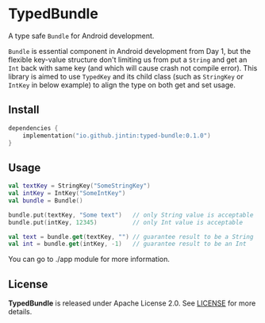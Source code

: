 # TypedBundle
A type safe `Bundle` for Android development.

`Bundle` is essential component in Android development from Day 1, but the flexible key-value structure don't limiting us from put a `String` and get an `Int` back with same key (and which will cause crash not compile error). This library is aimed to use `TypedKey` and its child class (such as `StringKey` or `IntKey` in below example) to align the type on both get and set usage.

## Install

```kotlin
dependencies {
    implementation("io.github.jintin:typed-bundle:0.1.0")
}
```

## Usage

```kotlin
val textKey = StringKey("SomeStringKey")
val intKey = IntKey("SomeIntKey")
val bundle = Bundle()

bundle.put(textKey, "Some text")   // only String value is acceptable
bundle.put(intKey, 12345)          // only Int value is acceptable

val text = bundle.get(textKey, "") // guarantee result to be a String  
val int = bundle.get(intKey, -1)   // guarantee result to be an Int
```

You can go to ./app module for more information.

## License

**TypedBundle** is released under Apache License 2.0.
See [LICENSE](https://github.com/Jintin/TypedBundle/blob/master/LICENSE) for more details.

